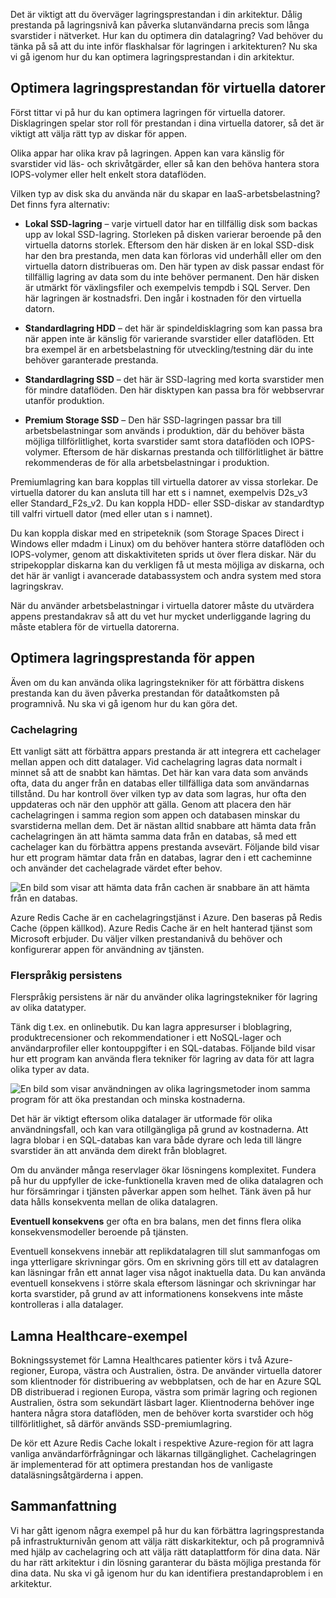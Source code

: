 Det är viktigt att du överväger lagringsprestandan i din arkitektur. Dålig prestanda på lagringsnivå kan påverka slutanvändarna precis som långa svarstider i nätverket. Hur kan du optimera din datalagring? Vad behöver du tänka på så att du inte inför flaskhalsar för lagringen i arkitekturen? Nu ska vi gå igenom hur du kan optimera lagringsprestandan i din arkitektur.

## <a name="optimize-virtual-machine-storage-performance"></a>Optimera lagringsprestandan för virtuella datorer

Först tittar vi på hur du kan optimera lagringen för virtuella datorer. Disklagringen spelar stor roll för prestandan i dina virtuella datorer, så det är viktigt att välja rätt typ av diskar för appen.

Olika appar har olika krav på lagringen. Appen kan vara känslig för svarstider vid läs- och skrivåtgärder, eller så kan den behöva hantera stora IOPS-volymer eller helt enkelt stora dataflöden.

Vilken typ av disk ska du använda när du skapar en IaaS-arbetsbelastning? Det finns fyra alternativ:

- **Lokal SSD-lagring** – varje virtuell dator har en tillfällig disk som backas upp av lokal SSD-lagring. Storleken på disken varierar beroende på den virtuella datorns storlek. Eftersom den här disken är en lokal SSD-disk har den bra prestanda, men data kan förloras vid underhåll eller om den virtuella datorn distribueras om. Den här typen av disk passar endast för tillfällig lagring av data som du inte behöver permanent. Den här disken är utmärkt för växlingsfiler och exempelvis tempdb i SQL Server. Den här lagringen är kostnadsfri. Den ingår i kostnaden för den virtuella datorn.

- **Standardlagring HDD** – det här är spindeldisklagring som kan passa bra när appen inte är känslig för varierande svarstider eller dataflöden. Ett bra exempel är en arbetsbelastning för utveckling/testning där du inte behöver garanterade prestanda.

- **Standardlagring SSD** – det här är SSD-lagring med korta svarstider men för mindre dataflöden. Den här disktypen kan passa bra för webbservrar utanför produktion.

- **Premium Storage SSD** – Den här SSD-lagringen passar bra till arbetsbelastningar som används i produktion, där du behöver bästa möjliga tillförlitlighet, korta svarstider samt stora dataflöden och IOPS-volymer. Eftersom de här diskarnas prestanda och tillförlitlighet är bättre rekommenderas de för alla arbetsbelastningar i produktion.

Premiumlagring kan bara kopplas till virtuella datorer av vissa storlekar. De virtuella datorer du kan ansluta till har ett s i namnet, exempelvis D2s_v3 eller Standard_F2s_v2. Du kan koppla HDD- eller SSD-diskar av standardtyp till valfri virtuell dator (med eller utan s i namnet).

Du kan koppla diskar med en stripeteknik (som Storage Spaces Direct i Windows eller mdadm i Linux) om du behöver hantera större dataflöden och IOPS-volymer, genom att diskaktiviteten sprids ut över flera diskar. När du stripekopplar diskarna kan du verkligen få ut mesta möjliga av diskarna, och det här är vanligt i avancerade databassystem och andra system med stora lagringskrav.

När du använder arbetsbelastningar i virtuella datorer måste du utvärdera appens prestandakrav så att du vet hur mycket underliggande lagring du måste etablera för de virtuella datorerna.

## <a name="optimize-storage-performance-for-your-application"></a>Optimera lagringsprestanda för appen

Även om du kan använda olika lagringstekniker för att förbättra diskens prestanda kan du även påverka prestandan för dataåtkomsten på programnivå. Nu ska vi gå igenom hur du kan göra det.

### <a name="caching"></a>Cachelagring

Ett vanligt sätt att förbättra appars prestanda är att integrera ett cachelager mellan appen och ditt datalager. Vid cachelagring lagras data normalt i minnet så att de snabbt kan hämtas. Det här kan vara data som används ofta, data du anger från en databas eller tillfälliga data som användarnas tillstånd. Du har kontroll över vilken typ av data som lagras, hur ofta den uppdateras och när den upphör att gälla. Genom att placera den här cachelagringen i samma region som appen och databasen minskar du svarstiderna mellan dem. Det är nästan alltid snabbare att hämta data från cachelagringen än att hämta samma data från en databas, så med ett cachelager kan du förbättra appens prestanda avsevärt. Följande bild visar hur ett program hämtar data från en databas, lagrar den i ett cacheminne och använder det cachelagrade värdet efter behov.

![En bild som visar att hämta data från cachen är snabbare än att hämta från en databas.](../media/4-cache.png)

Azure Redis Cache är en cachelagringstjänst i Azure. Den baseras på Redis Cache (öppen källkod). Azure Redis Cache är en helt hanterad tjänst som Microsoft erbjuder. Du väljer vilken prestandanivå du behöver och konfigurerar appen för användning av tjänsten.

### <a name="polyglot-persistence"></a>Flerspråkig persistens

Flerspråkig persistens är när du använder olika lagringstekniker för lagring av olika datatyper.

Tänk dig t.ex. en onlinebutik. Du kan lagra appresurser i bloblagring, produktrecensioner och rekommendationer i ett NoSQL-lager och användarprofiler eller kontouppgifter i en SQL-databas. Följande bild visar hur ett program kan använda flera tekniker för lagring av data för att lagra olika typer av data.

![En bild som visar användningen av olika lagringsmetoder inom samma program för att öka prestandan och minska kostnaderna.](../media/4-polyglotpersistence.png)

Det här är viktigt eftersom olika datalager är utformade för olika användningsfall, och kan vara otillgängliga på grund av kostnaderna. Att lagra blobar i en SQL-databas kan vara både dyrare och leda till längre svarstider än att använda dem direkt från bloblagret.

Om du använder många reservlager ökar lösningens komplexitet. Fundera på hur du uppfyller de icke-funktionella kraven med de olika datalagren och hur försämringar i tjänsten påverkar appen som helhet. Tänk även på hur data hålls konsekventa mellan de olika datalagren. 

**Eventuell konsekvens** ger ofta en bra balans, men det finns flera olika konsekvensmodeller beroende på tjänsten.

Eventuell konsekvens innebär att replikdatalagren till slut sammanfogas om inga ytterligare skrivningar görs. Om en skrivning görs till ett av datalagren kan läsningar från ett annat lager visa något inaktuella data. Du kan använda eventuell konsekvens i större skala eftersom läsningar och skrivningar har korta svarstider, på grund av att informationens konsekvens inte måste kontrolleras i alla datalager.

## <a name="lamna-healthcare-example"></a>Lamna Healthcare-exempel

Bokningssystemet för Lamna Healthcares patienter körs i två Azure-regioner, Europa, västra och Australien, östra. De använder virtuella datorer som klientnoder för distribuering av webbplatsen, och de har en Azure SQL DB distribuerad i regionen Europa, västra som primär lagring och regionen Australien, östra som sekundärt läsbart lager. Klientnoderna behöver inge hantera några stora dataflöden, men de behöver korta svarstider och hög tillförlitlighet, så därför används SSD-premiumlagring.

De kör ett Azure Redis Cache lokalt i respektive Azure-region för att lagra vanliga användarförfrågningar och läkarnas tillgänglighet. Cachelagringen är implementerad för att optimera prestandan hos de vanligaste dataläsningsåtgärderna i appen.

## <a name="summary"></a>Sammanfattning

Vi har gått igenom några exempel på hur du kan förbättra lagringsprestanda på infrastrukturnivån genom att välja rätt diskarkitektur, och på programnivå med hjälp av cachelagring och att välja rätt dataplattform för dina data. När du har rätt arkitektur i din lösning garanterar du bästa möjliga prestanda för dina data. Nu ska vi gå igenom hur du kan identifiera prestandaproblem i en arkitektur.
